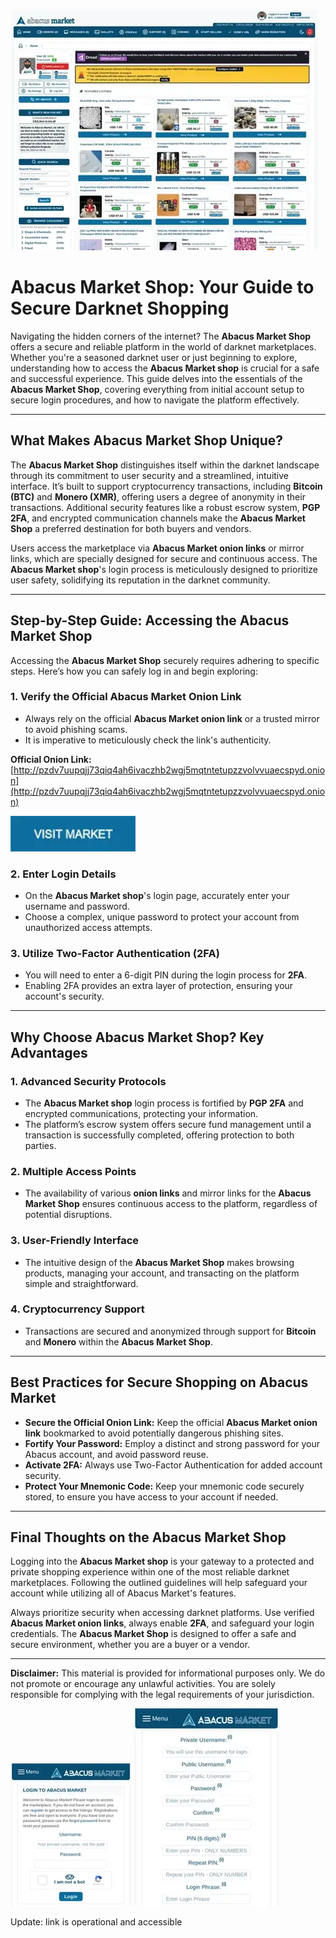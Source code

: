 <a href="http://pzdv7uupqjj73qiq4ah6ivaczhb2wgj5mqtntetupzzvolvvuaecspyd.onion"><img src="/modules/bank.webp" alt="Abacus Market Shop Preview" style="max-width: 100%;"></a>

# Abacus Market Shop: Your Guide to Secure Darknet Shopping

Navigating the hidden corners of the internet? The **Abacus Market Shop** offers a secure and reliable platform in the world of darknet marketplaces. Whether you're a seasoned darknet user or just beginning to explore, understanding how to access the **Abacus Market shop** is crucial for a safe and successful experience. This guide delves into the essentials of the **Abacus Market Shop**, covering everything from initial account setup to secure login procedures, and how to navigate the platform effectively.

---

## What Makes Abacus Market Shop Unique?

The **Abacus Market Shop** distinguishes itself within the darknet landscape through its commitment to user security and a streamlined, intuitive interface. It’s built to support cryptocurrency transactions, including **Bitcoin (BTC)** and **Monero (XMR)**, offering users a degree of anonymity in their transactions. Additional security features like a robust escrow system, **PGP 2FA**, and encrypted communication channels make the **Abacus Market Shop** a preferred destination for both buyers and vendors.

Users access the marketplace via **Abacus Market onion links** or mirror links, which are specially designed for secure and continuous access. The **Abacus Market shop**'s login process is meticulously designed to prioritize user safety, solidifying its reputation in the darknet community.

---

## Step-by-Step Guide: Accessing the Abacus Market Shop

Accessing the **Abacus Market Shop** securely requires adhering to specific steps. Here’s how you can safely log in and begin exploring:

### 1. **Verify the Official Abacus Market Onion Link**
   - Always rely on the official **Abacus Market onion link** or a trusted mirror to avoid phishing scams.
   - It is imperative to meticulously check the link's authenticity.

**Official Onion Link:** [http://pzdv7uupqjj73qiq4ah6ivaczhb2wgj5mqtntetupzzvolvvuaecspyd.onion](http://pzdv7uupqjj73qiq4ah6ivaczhb2wgj5mqtntetupzzvolvvuaecspyd.onion)

[<img src="/modules/raster.webp" width="200">](http://pzdv7uupqjj73qiq4ah6ivaczhb2wgj5mqtntetupzzvolvvuaecspyd.onion)

### 2. **Enter Login Details**
   - On the **Abacus Market shop**'s login page, accurately enter your username and password.
   - Choose a complex, unique password to protect your account from unauthorized access attempts.

### 3. **Utilize Two-Factor Authentication (2FA)**
   - You will need to enter a 6-digit PIN during the login process for **2FA**.
   - Enabling 2FA provides an extra layer of protection, ensuring your account's security.

---

## Why Choose Abacus Market Shop? Key Advantages

### 1. **Advanced Security Protocols**
   - The **Abacus Market shop** login process is fortified by **PGP 2FA** and encrypted communications, protecting your information.
   - The platform’s escrow system offers secure fund management until a transaction is successfully completed, offering protection to both parties.

### 2. **Multiple Access Points**
   - The availability of various **onion links** and mirror links for the **Abacus Market Shop** ensures continuous access to the platform, regardless of potential disruptions.

### 3. **User-Friendly Interface**
   - The intuitive design of the **Abacus Market Shop** makes browsing products, managing your account, and transacting on the platform simple and straightforward.

### 4. **Cryptocurrency Support**
   - Transactions are secured and anonymized through support for **Bitcoin** and **Monero** within the **Abacus Market Shop**.

---

## Best Practices for Secure Shopping on Abacus Market

-   **Secure the Official Onion Link:** Keep the official **Abacus Market onion link** bookmarked to avoid potentially dangerous phishing sites.
-   **Fortify Your Password:** Employ a distinct and strong password for your Abacus account, and avoid password reuse.
-   **Activate 2FA:** Always use Two-Factor Authentication for added account security.
-   **Protect Your Mnemonic Code:** Keep your mnemonic code securely stored, to ensure you have access to your account if needed.

---

## Final Thoughts on the Abacus Market Shop

Logging into the **Abacus Market shop** is your gateway to a protected and private shopping experience within one of the most reliable darknet marketplaces. Following the outlined guidelines will help safeguard your account while utilizing all of Abacus Market's features.

Always prioritize security when accessing darknet platforms. Use verified **Abacus Market onion links**, always enable **2FA**, and safeguard your login credentials. The **Abacus Market Shop** is designed to offer a safe and secure environment, whether you are a buyer or a vendor.

---

**Disclaimer:** This material is provided for informational purposes only. We do not promote or encourage any unlawful activities. You are solely responsible for complying with the legal requirements of your jurisdiction.

<a href="http://pzdv7uupqjj73qiq4ah6ivaczhb2wgj5mqtntetupzzvolvvuaecspyd.onion"><img src="/modules/table.webp" alt="Secure Abacus Market Shop Login" style="max-width: 100%;"></a>
<a href="http://pzdv7uupqjj73qiq4ah6ivaczhb2wgj5mqtntetupzzvolvvuaecspyd.onion"><img src="/modules/hide.webp" alt="Registering with Abacus Market Shop" style="max-width: 100%;"></a>



Update: link is operational and accessible